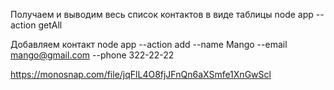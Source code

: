 Получаем и выводим весь список контактов в виде таблицы
node app --action getAll

Добавляем контакт
node app --action add --name Mango --email mango@gmail.com --phone 322-22-22

https://monosnap.com/file/jqFlL4O8fjJFnQn6aXSmfe1XnGwScl
